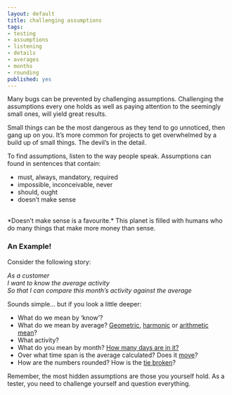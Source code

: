 ```yaml
---
layout: default
title: challenging assumptions
tags:
- testing
- assumptions
- listening
- details
- averages
- months
- rounding
published: yes
---
```

Many bugs can be prevented by challenging assumptions. Challenging the assumptions every one holds as well as paying attention to the seemingly small ones, will yield great results.

Small things can be the most dangerous as they tend to go unnoticed, then gang up on you. It’s more common for projects to get overwhelmed by a build up of small things. The devil’s in the detail.

To find assumptions, listen to the way people speak. Assumptions can found in sentences that contain:
 -  must,  always, mandatory, required
 -  impossible, inconceivable, never
 -  should, ought
 -  doesn’t make sense

 <br />
*Doesn’t make sense is a favourite.* This planet is filled with humans who do many things that make more money than sense.

### An Example!
Consider the following story:

*As a customer*  <br />
*I want to know the average activity*  <br />
*So that I can compare this month’s activity against the average*  <br />

Sounds simple... but if you look a little deeper:

 -  What do we mean by ‘know’?
 -  What do we mean by average? [Geometric](http://en.wikipedia.org/wiki/Geometric_mean), [harmonic](http://en.wikipedia.org/wiki/Harmonic_mean) or [arithmetic mean](http://en.wikipedia.org/wiki/Arithmetic_mean)?
 -  What activity?
 -  What do you mean by month? [How many days are in it?](http://en.wikipedia.org/wiki/Month#Months_in_various_calendars)
 -  Over what time span is the average calculated? Does it [move](http://en.wikipedia.org/wiki/Moving_average)?
 -  How are the numbers rounded? How is the [tie broken](http://en.wikipedia.org/wiki/Rounding#Tie-breaking)?

Remember, the most hidden assumptions are those you yourself hold. As a tester, you need to challenge yourself and question everything.